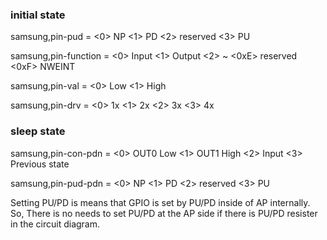 

### initial state

samsung,pin-pud = 	<0> NP
			<1> PD
			<2> reserved
			<3> PU

samsung,pin-function = 	<0> Input
			<1> Output
			<2> ~ <0xE> reserved
			<0xF> NWEINT

samsung,pin-val = 	<0> Low
			<1> High

samsung,pin-drv = 	<0> 1x
			<1> 2x
			<2> 3x
			<3> 4x

### sleep state

samsung,pin-con-pdn = 	<0> OUT0 Low
			<1> OUT1 High
			<2> Input
			<3> Previous state

samsung,pin-pud-pdn = 	<0> NP
			<1> PD
			<2> reserved
			<3> PU


Setting PU/PD is means that GPIO is set by PU/PD inside of AP internally.
So, There is no needs to set PU/PD at the AP side if there is PU/PD resister in
the circuit diagram.
 
